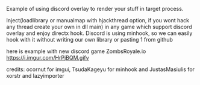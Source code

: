 Example of using discord overlay to render your stuff in target process.

Inject(loadlibrary or manualmap with hjackthread option, if you wont hack any thread create your own in dll main) in any game which support discord overlay and enjoy directx hook.
Discord is using minhook, so we can easily hook with it without writing our own library or pasting 1 from github

here is example with new discord game ZombsRoyale.io
https://i.imgur.com/HrPjBQM.gifv

credits: ocornut for imgui, TsudaKageyu for minhook and JustasMasiulis for xorstr and lazyimporter
